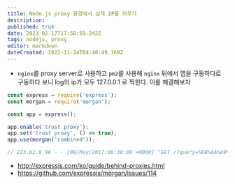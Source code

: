 ```yaml
---
title: Node.js proxy 환경에서 실제 IP를 띄우기
description: 
published: true
date: 2023-02-17T17:58:59.242Z
tags: nodejs, proxy
editor: markdown
dateCreated: 2022-11-24T04:40:49.169Z
---
```


- `nginx`를 proxy server로 사용하고 `pm2`를 사용해 `nginx` 뒤에서 앱을 구동하다로 구동하다 보니 log의 ip가 모두 127.0.0.1 로 찍힌다. 이를 해결해보자

```javascript
const express = require('express');
const morgan = require('morgan');

const app = express();

app.enable('trust proxy');
app.set('trust proxy', () => true);
app.use(morgan('combined'));

// 223.62.8.96 - - [08/May/2017:08:38:09 +0000] "GET /?query=%EB%AA%A9%EB%8F%99 HTTP/1.0" 200 4577 "-" "okhttp/3.4.1"
```

- http://expressjs.com/ko/guide/behind-proxies.html
- https://github.com/expressjs/morgan/issues/114
